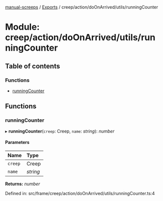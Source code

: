 [manual-screeps](../README.md) / [Exports](../modules.md) / creep/action/doOnArrived/utils/runningCounter

# Module: creep/action/doOnArrived/utils/runningCounter

## Table of contents

### Functions

- [runningCounter](creep_action_doonarrived_utils_runningcounter.md#runningcounter)

## Functions

### runningCounter

▸ **runningCounter**(`creep`: Creep, `name`: *string*): *number*

#### Parameters

| Name | Type |
| :------ | :------ |
| `creep` | Creep |
| `name` | *string* |

**Returns:** *number*

Defined in: src/frame/creep/action/doOnArrived/utils/runningCounter.ts:4
